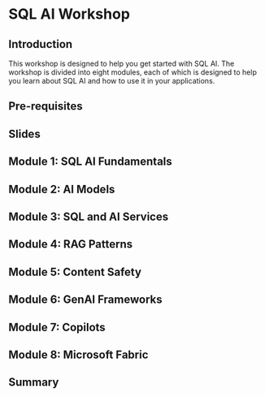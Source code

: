 # SQL AI Workshop

## Introduction

This workshop is designed to help you get started with SQL AI. The workshop is divided into eight modules, each of which is designed to help you learn about SQL AI and how to use it in your applications.

## Pre-requisites

## Slides

## Module 1: SQL AI Fundamentals

## Module 2: AI Models

## Module 3: SQL and AI Services

## Module 4: RAG Patterns

## Module 5: Content Safety

## Module 6: GenAI Frameworks

## Module 7: Copilots

## Module 8: Microsoft Fabric

## Summary
